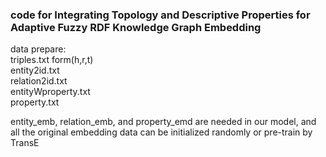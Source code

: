 ### code for Integrating Topology and Descriptive Properties for Adaptive Fuzzy RDF Knowledge Graph Embedding

data prepare:\
triples.txt    form(h,r,t)\
entity2id.txt\
relation2id.txt\
entityWproperty.txt\
property.txt

entity_emb, relation_emb, and property_emd are needed in our model,
and all the original embedding data can be initialized randomly or pre-train by TransE

